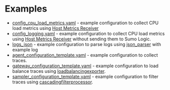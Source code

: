 # Examples

- [config_cpu_load_metrics.yaml](config_cpu_load_metrics.yaml) - example configuration to collect CPU load metrics using [Host Metrics Receiver][hostmetricsreceiver]
- [config_logging.yaml](config_logging.yaml) - example configuration to collect CPU load metrics using
  [Host Metrics Receiver][hostmetricsreceiver] without sending them to Sumo Logic.
- [logs_json](logs_json) - example configuration to parse logs using [json_parser][json_parser] with example log
- [agent_configuration_template.yaml](agent_configuration_templates.yaml) - example configuration to collect traces.
- [gateway_configuration_template.yaml](gateway_configuration_templates.yaml) - example configuration to load balance traces using [loadbalancingexporter][loadbalancingexporter].
- [sampler_configuration_template.yaml](sampler_configuration_templates.yaml) - example configuration to filter traces using [cascadingfilterprocessor][cascadingfilterprocessor].

[hostmetricsreceiver]: https://github.com/open-telemetry/opentelemetry-collector-contrib/tree/v0.52.0/receiver/hostmetricsreceiver
[json_parser]: https://github.com/open-telemetry/opentelemetry-log-collection/blob/main/docs/operators/json_parser.md
[loadbalancingexporter]: https://github.com/open-telemetry/opentelemetry-collector-contrib/blob/main/exporter/loadbalancingexporter
[cascadingfilterprocessor]: https://github.com/SumoLogic/sumologic-otel-collector/tree/main/pkg/processor/cascadingfilterprocessor
